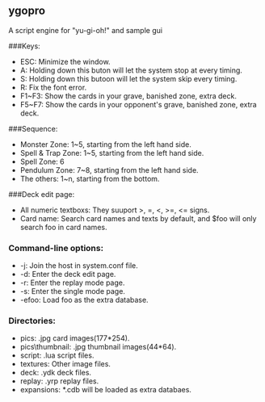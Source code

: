 ## ygopro
A script engine for "yu-gi-oh!" and sample gui

###Keys:
* ESC: Minimize the window.
* A: Holding down this buton will let the system stop at every timing.
* S: Holding down this butoon will let the system skip every timing.
* R: Fix the font error.
* F1~F3: Show the cards in your grave, banished zone, extra deck.
* F5~F7: Show the cards in your opponent's grave, banished zone, extra deck.

###Sequence:
* Monster Zone: 1~5, starting from the left hand side.
* Spell & Trap Zone: 1~5, starting from the left hand side.
* Spell Zone: 6
* Pendulum Zone: 7~8, starting from the left hand side.
* The others: 1~n, starting from the bottom.

###Deck edit page:
* All numeric textboxs: They suuport >, =, <, >=, <= signs.
* Card name: Search card names and texts by default, and $foo will only search foo in card names.

### Command-line options:
* -j: Join the host in system.conf file.
* -d: Enter the deck edit page.
* -r: Enter the replay mode page.
* -s: Enter the single mode page.
* -efoo: Load foo as the extra database.

### Directories:
* pics: .jpg card images(177*254).
* pics\thumbnail: .jpg thumbnail images(44*64).
* script: .lua script files.
* textures: Other image files.
* deck: .ydk deck files.
* replay: .yrp replay files.
* expansions: *.cdb will be loaded as extra databaes.

